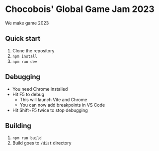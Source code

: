 # Chocobois' Global Game Jam 2023

We make game 2023

## Quick start

1. Clone the repository
2. `npm install`
3. `npm run dev`

## Debugging

* You need Chrome installed
* Hit F5 to debug
    * This will launch Vite and Chrome
    * You can now add breakpoints in VS Code
* Hit Shift+F5 twice to stop debugging
## Building

1. `npm run build`
2. Build goes to `/dist` directory